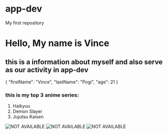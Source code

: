# app-dev
My first repository

# **Hello, My name is Vince**
## this is a information about myself and also serve as our activity in app-dev


{
  "firstName": "Vince",
  "lastName": "Pogi",
  "age": 21
}

### this is my top 3 anime series:
1. Haikyuu
2. Demon Slayer
3. Jujutsu Kaisen

![NOT AVAILABLE](https://miro.medium.com/v2/resize:fit:1400/1*2kA5cLxeTWH5XVlXm7FVFA.jpeg)
![NOT AVAILABLE](https://cdn.oneesports.gg/cdn-data/2023/01/Anime_DemonSlayer_AllHashira_2-450x253.jpg)
![NOT AVAILABLE](https://p325k7wa.twic.pics/high/jujutsu-kaisen/jujutsu-kaisen-cursed-clash/00-page-setup/JJK-header-mobile2.jpg?twic=v1/resize=760/step=10/quality=80)


